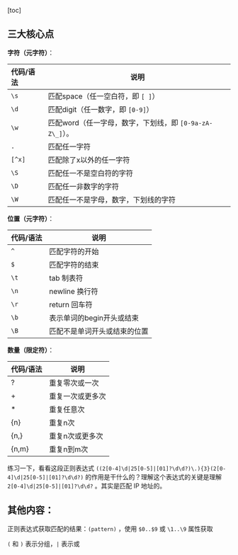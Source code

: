 [toc]



## 三大核心点

**字符（元字符）**：

| 代码/语法 | 说明                                                     |
| :-------- | -------------------------------------------------------- |
| `\s`      | 匹配space（任一空白符，即 `[ ]`）                        |
| `\d`      | 匹配digit（任一数字，即 `[0-9]`）                        |
| `\w`      | 匹配word（任一字母，数字，下划线，即 `[0-9a-zA-Z\_]`）。 |
| `.`       | 匹配任一字符                                             |
| `[^x]`    | 匹配除了x以外的任一字符                                  |
| `\S`      | 匹配任一不是空白符的字符                                 |
| `\D`      | 匹配任一非数字的字符                                     |
| `\W`      | 匹配任一不是字母，数字，下划线的字符                     |

**位置（元字符）**：

| 代码/语法 | 说明                         |
| :-------- | ---------------------------- |
| `^`       | 匹配字符的开始               |
| `$`       | 匹配字符的结束               |
| `\t`      | tab 制表符                   |
| `\n`      | newline 换行符               |
| `\r`      | return 回车符                |
| `\b`      | 表示单词的begin开头或结束    |
| `\B`      | 匹配不是单词开头或结束的位置 |

**数量（限定符）**：

| 代码/语法 | 说明             |
| :-------- | ---------------- |
| ?         | 重复零次或一次   |
| +         | 重复一次或更多次 |
| *         | 重复任意次       |
| {n}       | 重复n次          |
| {n,}      | 重复n次或更多次  |
| {n,m}     | 重复n到m次       |



练习一下，看看这段正则表达式 `((2[0-4]\d|25[0-5]|[01]?\d\d?)\.){3}(2[0-4]\d|25[0-5]|[01]?\d\d?)` 的作用是干什么的？理解这个表达式的关键是理解 `2[0-4]\d|25[0-5]|[01]?\d\d?` 。其实是匹配 IP 地址的。



## 其他内容：

正则表达式获取匹配的结果：`(pattern)` ，使用 `$0..$9` 或 `\1..\9` 属性获取

`(` 和 `)` 表示分组，`|` 表示或